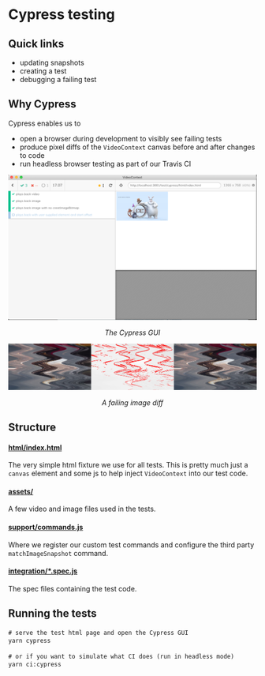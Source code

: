 # Cypress testing

## Quick links

- updating snapshots
- creating a test
- debugging a failing test


## Why Cypress

Cypress enables us to

- open a browser during development to visibly see failing tests
- produce pixel diffs of the `VideoContext` canvas before and after changes to code 
- run headless browser testing as part of our Travis CI


![cypress open](assets/readme-screenshot-cypress.png)
<p align="center"><em>The Cypress GUI</em></p>

![cypress image diff](assets/readme-screenshot-image-diff.png)
<p align="center"><em>A failing image diff</em></p>


## Structure 

#### [html/index.html](./html/index.html)

The very simple html fixture we use for all tests. This is pretty much just a `canvas`
element and some js to help inject `VideoContext` into our test code.

#### [assets/](./assets)

A few video and image files used in the tests.

#### [support/commands.js](./support/commands.js)

Where we register our custom test commands and configure the third party `matchImageSnapshot`
command.

#### [integration/*.spec.js](./integration)

The spec files containing the test code.


## Running the tests

```
# serve the test html page and open the Cypress GUI
yarn cypress

# or if you want to simulate what CI does (run in headless mode)
yarn ci:cypress
```
